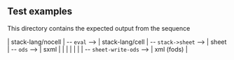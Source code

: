 ## Test examples

This directory contains the expected output from the sequence

| stack-lang/nocell | -- `eval` --> | stack-lang/cell | -- `stack->sheet` --> | sheet | --       `ods`       --> | sxml       |
|                   |               |                 |                       |       | -- `sheet-write-ods` --> | xml (fods) |
